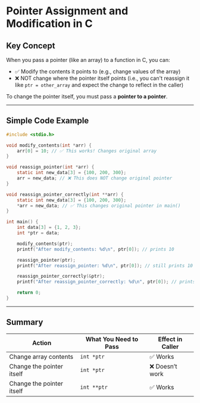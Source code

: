 # Pointer Assignment and Modification in C

## Key Concept

When you pass a pointer (like an array) to a function in C, you can:

- ✅ Modify the contents it points to (e.g., change values of the array)
- ❌ NOT change where the pointer itself points (i.e., you can't reassign it like `ptr = other_array` and expect the change to reflect in the caller)

To change the pointer itself, you must pass a **pointer to a pointer**.

---

## Simple Code Example

```c
#include <stdio.h>

void modify_contents(int *arr) {
    arr[0] = 10; // ✅ This works! Changes original array
}

void reassign_pointer(int *arr) {
    static int new_data[3] = {100, 200, 300};
    arr = new_data; // ❌ This does NOT change original pointer
}

void reassign_pointer_correctly(int **arr) {
    static int new_data[3] = {100, 200, 300};
    *arr = new_data; // ✅ This changes original pointer in main()
}

int main() {
    int data[3] = {1, 2, 3};
    int *ptr = data;

    modify_contents(ptr);
    printf("After modify_contents: %d\n", ptr[0]); // prints 10

    reassign_pointer(ptr);
    printf("After reassign_pointer: %d\n", ptr[0]); // still prints 10 (no change)

    reassign_pointer_correctly(&ptr);
    printf("After reassign_pointer_correctly: %d\n", ptr[0]); // prints 100

    return 0;
}
```

---

## Summary

| Action                       | What You Need to Pass | Effect in Caller |
|-----------------------------|------------------------|------------------|
| Change array contents       | `int *ptr`             | ✅ Works         |
| Change the pointer itself   | `int *ptr`             | ❌ Doesn’t work  |
| Change the pointer itself   | `int **ptr`            | ✅ Works         |

